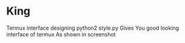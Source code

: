 # King
Termux interface designing
 python2 style.py
 Gives 
      You good looking interface of termux 
   As shown in screenshot
